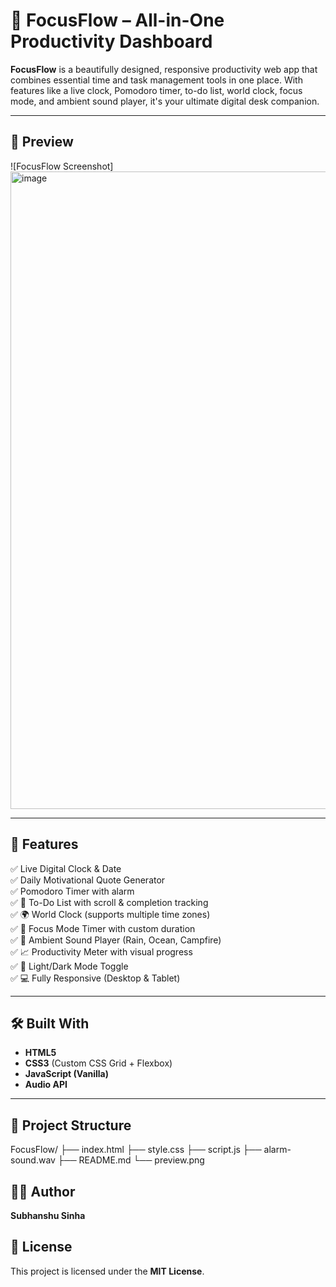 # 🌟 FocusFlow – All-in-One Productivity Dashboard

**FocusFlow** is a beautifully designed, responsive productivity web app that combines essential time and task management tools in one place. With features like a live clock, Pomodoro timer, to-do list, world clock, focus mode, and ambient sound player, it's your ultimate digital desk companion.

---

## 📸 Preview

![FocusFlow Screenshot]<img width="1896" height="1020" alt="image" src="https://github.com/user-attachments/assets/6c6d1fb3-060a-4d87-bc39-e5b84d46bd77" />
 <!-- Replace with your screenshot image if available -->

---

## 🚀 Features

✅ Live Digital Clock & Date  
✅ Daily Motivational Quote Generator  
✅ Pomodoro Timer with alarm  
✅ 📝 To-Do List with scroll & completion tracking  
✅ 🌍 World Clock (supports multiple time zones)  
✅ 🧠 Focus Mode Timer with custom duration  
✅ 🎵 Ambient Sound Player (Rain, Ocean, Campfire)  
✅ 📈 Productivity Meter with visual progress  
✅ 🌙 Light/Dark Mode Toggle  
✅ 💻 Fully Responsive (Desktop & Tablet)

---

## 🛠️ Built With

- **HTML5**
- **CSS3** (Custom CSS Grid + Flexbox)
- **JavaScript (Vanilla)**
- **Audio API**

---

## 📁 Project Structure

FocusFlow/
├── index.html
├── style.css
├── script.js
├── alarm-sound.wav
├── README.md
└── preview.png

## 👨‍💻 Author

**Subhanshu Sinha**

## 📄 License

This project is licensed under the **MIT License**.

